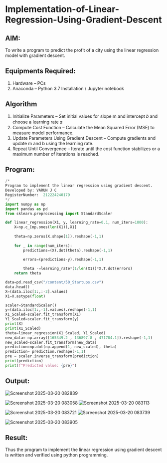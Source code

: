 # Implementation-of-Linear-Regression-Using-Gradient-Descent

## AIM:
To write a program to predict the profit of a city using the linear regression model with gradient descent.

## Equipments Required:
1. Hardware – PCs
2. Anaconda – Python 3.7 Installation / Jupyter notebook

## Algorithm
1. Initialize Parameters – Set initial values for slope m and intercept 𝑏 and choose a learning rate 𝛼
2. Compute Cost Function – Calculate the Mean Squared Error (MSE) to measure model performance.
3. Update Parameters Using Gradient Descent – Compute gradients and update m and b using the learning rate.
4. Repeat Until Convergence – Iterate until the cost function stabilizes or a maximum number of iterations is reached.
## Program:
```PYTHON
/*
Program to implement the linear regression using gradient descent.
Developed by: VARUN J C 
RegisterNumber:  212224240179
*/
import numpy as np
import pandas as pd 
from sklearn.preprocessing import StandardScaler

def linear_regression(X1, y, learning_rate=0.1, num_iters=1000):
    X=np.c_[np.ones(len(X1)),X1]
    
    theta=np.zeros(X.shape[1]).reshape(-1,1)
    
    for _ in range(num_iters):
        predictions=(X).dot(theta).reshape(-1,1)
        
        errors=(predictions-y).reshape(-1,1)

        theta -=learning_rate*(1/len(X1))*X.T.dot(errors)
    return theta

data=pd.read_csv("/content/50_Startups.csv")
data.head()
X=(data.iloc[1:,:-2].values)
X1=X.astype(float)

scaler=StandardScaler()
y=(data.iloc[1:,-1].values).reshape(-1,1)
X1_Scaled=scaler.fit_transform(X1)
Y1_Scaled=scaler.fit_transform(y)
print(X)
print(X1_Scaled)
theta=linear_regression(X1_Scaled, Y1_Scaled)
new_data= np.array([165349.2 , 136897.8 , 471784.1]).reshape(-1,1)
new_scaled=scaler.fit_transform(new_data)
prediction=np.dot(np.append(1, new_scaled), theta)
prediction= prediction.reshape(-1,1)
pre = scaler.inverse_transform(prediction)
print(prediction)
print(f"Predicted value: {pre}")
```

## Output:

![Screenshot 2025-03-20 082839](https://github.com/user-attachments/assets/065a7190-4dad-42fe-8f79-051ff86e08dd)


![Screenshot 2025-03-20 083058](https://github.com/user-attachments/assets/1f9595f4-2030-40ca-a489-4b5c2b67a8d1)
![Screenshot 2025-03-20 083113](https://github.com/user-attachments/assets/154a0f17-6bd9-4512-8e50-e9aa6d1c82d4)



![Screenshot 2025-03-20 083721](https://github.com/user-attachments/assets/c0565c97-b77d-42e0-b714-53c71c58cdd1)
![Screenshot 2025-03-20 083739](https://github.com/user-attachments/assets/8211abe6-36cb-42ed-8c02-02382ba0138c)



![Screenshot 2025-03-20 083905](https://github.com/user-attachments/assets/54c2a173-c15b-4f1a-8314-32337c01987e)


## Result:
Thus the program to implement the linear regression using gradient descent is written and verified using python programming.
